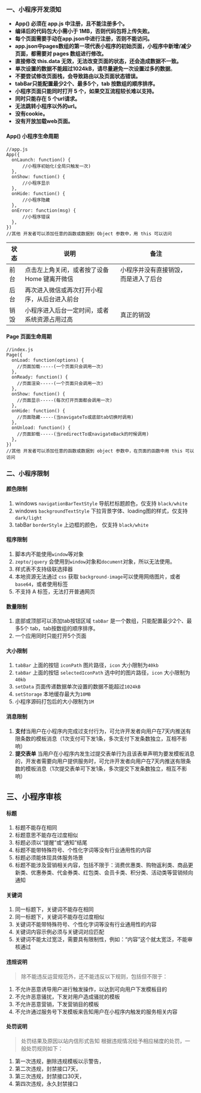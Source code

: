 ### 一、小程序开发须知
- **App() 必须在 app.js 中注册，且不能注册多个。**
- **编译后的代码包大小需小于 1MB，否则代码包将上传失败。**
- **每个页面需要手动在app.json中进行注册，否则不能访问。**
- **app.json中pages数组的第一项代表小程序的初始页面，小程序中新增/减少页面，都需要对 pages 数组进行修改。**
- **直接修改 this.data 无效，无法改变页面的状态，还会造成数据不一致。**
- **单次设置的数据不能超过1024kB，请尽量避免一次设置过多的数据**。
- **不要尝试修改页面栈，会导致路由以及页面状态错误。**
- **tabBar只能配置最少2个、最多5个，tab 按数组的顺序排序。**
- **小程序页面只能同时打开 5 个，如果交互流程较长难以支持。**
- **同时只能存在 5 个url请求。**
- **无法跳转小程序以外的url。**
- **没有cookie。**
- **没有开放加载web页面。**

#### App() 小程序生命周期

```
//app.js
App({
  onLaunch: function() { 
      //小程序初始化(全局只触发一次)
  },
  onShow: function() {
      //小程序显示
  },
  onHide: function() {
      //小程序隐藏
  },
  onError: function(msg) {
      //小程序错误
  },
})
//其他 开发者可以添加任意的函数或数据到 Object 参数中，用 this 可以访问
```

| 状态 | 说明                                         | 备注                                 |
| ---- | -------------------------------------------- | ------------------------------------ |
| 前台 | 点击左上角关闭，或者按了设备 Home 键离开微信 | 小程序并没有直接销毁，而是进入了后台 |
| 后台 | 再次进入微信或再次打开小程序，从后台进入前台 |                                      |
| 销毁 | 小程序进入后台一定时间，或者系统资源占用过高 | 真正的销毁                           |

#### Page 页面生命周期

```
//index.js
Page({
  onLoad: function(options) {
    //页面加载-----(一个页面只会调用一次)
  },
  onReady: function() {
    //页面渲染-----(一个页面只会调用一次)
  },
  onShow: function() {
    //页面显示-----(每次打开页面都会调用一次)
  },
  onHide: function() {
    //页面隐藏-----(当navigateTo或底部tab切换时调用)
  },
  onUnload: function() {
    //页面卸载-----(当redirectTo或navigateBack的时候调用)
  },
})
//其他 开发者可以添加任意的函数或数据到 object 参数中，在页面的函数中用 this 可以访问
```

### 二、小程序限制

#### 颜色限制

1. windows `navigationBarTextStyle` 导航栏标题颜色，仅支持 `black/white`
2. windows `backgroundTextStyle` 下拉背景字体、loading图的样式，仅支持 `dark/light`
3. tabBar `borderStyle` 上边框的颜色， 仅支持 `black/white`

#### 程序限制

1. 脚本内不能使用`window`等对象
2. `zepto/jquery` 会使用到`window`对象和`document`对象，所以无法使用。
3. 样式表不支持级联选择器
4. 本地资源无法通过 `css` 获取 `background-image`可以使用网络图片，或者 `base64`，或者使用标签
5. 不支持 A 标签，无法打开普通网页

#### 数量限制

1. 底部或顶部可以添加tab按钮区域 `tabBar` 是一个数组，只能配置最少2个、最多5个 tab，tab按数组的顺序排序。
2. 一个应用同时只能打开5个页面

#### 大小限制

1. `tabBar` 上面的按钮 `iconPath` 图片路径，`icon` 大小限制为`40kb`
2. `tabBar` 上面的按钮 `selectedIconPath` 选中时的图片路径，`icon` 大小限制为`40kb`
3. `setData` 页面传递数据单次设置的数据不能超过`1024kB`
4. `setStorage` 本地缓存最大为`10MB`
5. 小程序源码打包后的大小限制为`1M`

#### 消息限制

1. **支付**当用户在小程序内完成过支付行为，可允许开发者向用户在7天内推送有限条数的模板消息（1次支付可下发1条，多次支付下发条数独立，互相不影响）
2. **提交表单** 当用户在小程序内发生过提交表单行为且该表单声明为要发模板消息的，开发者需要向用户提供服务时，可允许开发者向用户在7天内推送有限条数的模板消息（1次提交表单可下发1条，多次提交下发条数独立，相互不影响）

## 三、小程序审核

#### 标题

1. 标题不能存在相同
2. 标题意思不能存在过度相似
3. 标题必须以“提醒”或“通知”结尾
4. 标题不能带特殊符号、个性化字词等没有行业通用性的内容
5. 标题必须能体现具体服务场景
6. 标题不能涉及营销相关内容，包括不限于：消费优惠类、购物返利类、商品更新类、优惠券类、代金券类、红包类、会员卡类、积分类、活动类等营销倾向通知

#### 关键词

1. 同一标题下，关键词不能存在相同
2. 同一标题下，关键词不能存在过度相似
3. 关键词不能带特殊符号、个性化字词等没有行业通用性的内容
4. 关键词内容示例必须与关键词对应匹配
5. 关键词不能太过宽泛，需要具有限制性，例如：“内容”这个就太宽泛，不能审核通过

#### 违规说明

> 除不能违反运营规范外，还不能违反以下规则，包括但不限于：

1. 不允许恶意诱导用户进行触发操作，以达到可向用户下发模板目的
2. 不允许恶意骚扰，下发对用户造成骚扰的模板
3. 不允许恶意营销，下发营销目的模板
4. 不允许通过服务号下发模板来告知用户在小程序内触发的服务相关内容

#### 处罚说明

> 处罚结果及原因以站内信形式告知
> 根据违规情况给予相应梯度的处罚，一般处罚规则如下：

1. 第一次违规，删除违规模板以示警告，
2. 第二次违规，封禁接口7天，
3. 第三次违规，封禁接口30天，
4. 第四次违规，永久封禁接口
